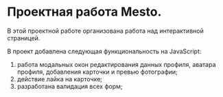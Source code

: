 # Проектная работа Mesto.  

В этой проектной работе организована работа над интерактивной страницей.

В проект добавлена следующая функциональность на JavaScript: 
1. работа модальных окон редактирования данных профиля, аватара профиля, добавления карточки и превью фотографии;  
2. действие лайка на карточке;  
3. разработана валидация всех форм;  